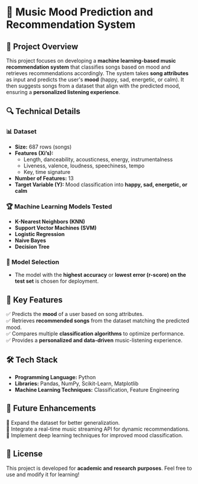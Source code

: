 # 🎵 Music Mood Prediction and Recommendation System  

## 📌 Project Overview  
This project focuses on developing a **machine learning-based music recommendation system** that classifies songs based on mood and retrieves recommendations accordingly. The system takes **song attributes** as input and predicts the user's **mood** (happy, sad, energetic, or calm). It then suggests songs from a dataset that align with the predicted mood, ensuring a **personalized listening experience**.  

## 🔍 Technical Details  

### 📊 Dataset  
- **Size:** 687 rows (songs)  
- **Features (Xi’s):**  
  - Length, danceability, acousticness, energy, instrumentalness  
  - Liveness, valence, loudness, speechiness, tempo  
  - Key, time signature  
- **Number of Features:** 13  
- **Target Variable (Y):** Mood classification into **happy, sad, energetic, or calm**  

### 🏆 Machine Learning Models Tested  
- **K-Nearest Neighbors (KNN)**  
- **Support Vector Machines (SVM)**  
- **Logistic Regression**  
- **Naive Bayes**  
- **Decision Tree**  

### 🤖 Model Selection  
- The model with the **highest accuracy** or **lowest error (r-score) on the test set** is chosen for deployment.  

## 🎯 Key Features  
✅ Predicts the **mood** of a user based on song attributes.  
✅ Retrieves **recommended songs** from the dataset matching the predicted mood.  
✅ Compares multiple **classification algorithms** to optimize performance.  
✅ Provides a **personalized and data-driven** music-listening experience.  

## 🛠 Tech Stack  
- **Programming Language:** Python  
- **Libraries:** Pandas, NumPy, Scikit-Learn, Matplotlib  
- **Machine Learning Techniques:** Classification, Feature Engineering  

## 🚀 Future Enhancements  
🔹 Expand the dataset for better generalization.  
🔹 Integrate a real-time music streaming API for dynamic recommendations.  
🔹 Implement deep learning techniques for improved mood classification.  

## 📜 License  
This project is developed for **academic and research purposes**. Feel free to use and modify it for learning!  

